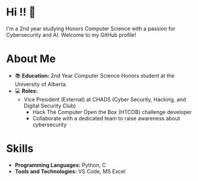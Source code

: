 # Hi !! 👋 

I'm a 2nd year studying Honors Computer Science with a passion for Cybersecurity and AI. Welcome to my GitHub profile!

# About Me

- 📚 **Education:** 2nd Year Computer Science Honors student at the University of Alberta.
- 💻 **Roles:**
  - Vice President (External) at CHADS (Cyber Security, Hacking, and Digital Security Club)
    - Hack The Computer Open the Box (HTCOB) challenge developer
    - Collaborate with a dedicated team to raise awareness about cybersecurity
  

# Skills

- **Programming Languages:** Python, C
- **Tools and Technologies:** VS Code, MS Excel
<!---
AndreiFabon/AndreiFabon is a ✨ special ✨ repository because its `README.md` (this file) appears on your GitHub profile.
You can click the Preview link to take a look at your changes.
--->
